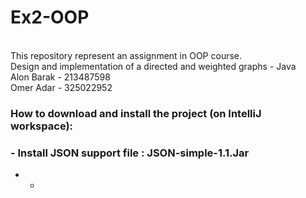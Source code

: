 # Ex2-OOP
<br>This repository represent an assignment in OOP course.
<br>Design and implementation of a directed and weighted graphs - Java
<br>Alon Barak - 213487598
<br>Omer Adar - 325022952

### How to download and install the project (on IntelliJ workspace):

### - Install JSON support file :  JSON-simple-1.1.Jar
   -
     - 
